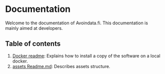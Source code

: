 
# Documentation

Welcome to the documentation of Avoindata.fi. This documentation is mainly aimed at developers.

## Table of contents

1. [Docker readme](../docker/README.md): Explains how to install a copy of the software on a local docker.
2. [assets Readme.md](../opendata-assets/README.md): Describes assets structure.
